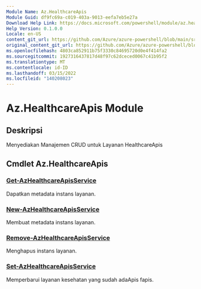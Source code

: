 ```yaml
---
Module Name: Az.HealthcareApis
Module Guid: df9fc69a-c019-403a-9013-eefa7eb5e27a
Download Help Link: https://docs.microsoft.com/powershell/module/az.healthcareapis
Help Version: 0.1.0.0
Locale: en-US
content_git_url: https://github.com/Azure/azure-powershell/blob/main/src/HealthcareApis/HealthcareApis/help/Az.HealthcareApis.md
original_content_git_url: https://github.com/Azure/azure-powershell/blob/main/src/HealthcareApis/HealthcareApis/help/Az.HealthcareApis.md
ms.openlocfilehash: 4803ca852911b75f3330c84695720d0e4f414fa2
ms.sourcegitcommit: 1927316437817d48f97c62dceced0067c41b95f2
ms.translationtype: MT
ms.contentlocale: id-ID
ms.lasthandoff: 03/15/2022
ms.locfileid: "140208023"
---
```

# Az.HealthcareApis Module
## Deskripsi
Menyediakan Manajemen CRUD untuk Layanan HealthcareApis

## Cmdlet Az.HealthcareApis

### [Get-AzHealthcareApisService](Get-AzHealthcareApisService.md)
Dapatkan metadata instans layanan.

### [New-AzHealthcareApisService](New-AzHealthcareApisService.md)
Membuat metadata instans layanan.

### [Remove-AzHealthcareApisService](Remove-AzHealthcareApisService.md)
Menghapus instans layanan.

### [Set-AzHealthcareApisService](Set-AzHealthcareApisService.md)
Memperbarui layanan kesehatan yang sudah adaApis fapis.

